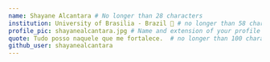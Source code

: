 ```yaml
---
name: Shayane Alcantara # No longer than 28 characters
institution: University of Brasilia - Brazil 🚩 # no longer than 58 characters
profile_pic: shayanealcantara.jpg # Name and extension of your profile picture(ex. mona.png) The picture must be squared and 544px on width and height.
quote: Tudo posso naquele que me fortalece.  # no longer than 100 characters, avoid using quotes(") to guarantee the format remains the same.
github_user: shayanealcantara
---
```

